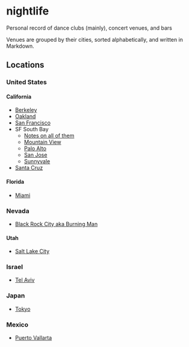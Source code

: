 # nightlife
Personal record of dance clubs (mainly), concert venues, and bars

Venues are grouped by their cities, sorted alphabetically, and written in Markdown.

## Locations
### United States
#### California
- [Berkeley](cities/california_berkeley.md)
- [Oakland](cities/california_oakland.md)
- [San Francisco](cities/california_san-francisco.md)
- SF South Bay
  - [Notes on all of them](cities/california_sf-south-bay-notes.md)
  - [Mountain View](cities/california_mountain-view.md)
  - [Palo Alto](cities/california_palo-alto.md)
  - [San Jose](cities/california_san-jose.md)
  - [Sunnyvale](cities/california_sunnyvale.md)
- [Santa Cruz](cities/california_santa-cruz.md)

#### Florida
- [Miami](cities/florida_miami.md)

### Nevada
- [Black Rock City aka Burning Man](cities/nevada_black-rock-city.md)

#### Utah
- [Salt Lake City](cities/utah_salt-lake-city.md)

### Israel
- [Tel Aviv](cities/israel_tel-aviv.md)

### Japan
- [Tokyo](cities/japan_tokyo.md)

### Mexico
- [Puerto Vallarta](cities/mexico_puerto-vallarta.md)

